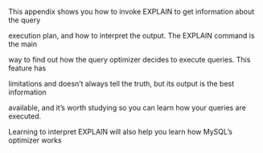 





This appendix shows you how to invoke EXPLAIN to get information about the query

execution plan, and how to interpret the output. The EXPLAIN command is the main

way to find out how the query optimizer decides to execute queries. This feature has

limitations and doesn’t always tell the truth, but its output is the best information

available, and it’s worth studying so you can learn how your queries are executed.

Learning to interpret EXPLAIN will also help you learn how MySQL’s optimizer works


